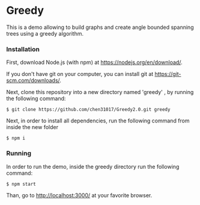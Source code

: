 # Greedy

This is a demo allowing to build graphs and create angle bounded spanning trees using a greedy algorithm.

### Installation

First, download Node.js (with npm) at <https://nodejs.org/en/download/>.

If you don't have git on your computer, you can install git at <https://git-scm.com/downloads/>.

Next, clone this repository into a new directory named 'greedy' , by running the following command:

```console
$ git clone https://github.com/chen31017/Greedy2.0.git greedy
```

Next, in order to install all dependencies, run the following command from inside the new folder

```console
$ npm i
```

### Running

In order to run the demo, inside the greedy directory run the following command:

```console
$ npm start
```

Than, go to <http://localhost:3000/> at your favorite browser.
